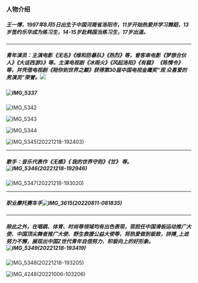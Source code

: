 ###                               **人物介绍**

##### 王一博，1997年8月5日出生于中国河南省洛阳市，11岁开始热爱并学习舞蹈，13岁签约乐华成为练习生，14-15岁赴韩国当练习生，17岁出道。

------

##### 青年演员：主演电影《无名》《维和防暴队》《热烈》等，曾客串电影《梦想合伙人》《大话西游3》等。主演电视剧《冰雨火》《风起洛阳》《有翡》 《陈情令》等，并凭借电视剧《陪你到世界之巅》获得第30届中国电视金鹰奖“观 众喜爱的男演员”荣誉。![](https://raw.githubsercontent.com/nan12nan/nan1/main/IMG_5335.JPG)

##### ![IMG_5337](D:\qq-files\MobileFile\IMG_5337.JPG)

![IMG_5342](D:\qq-files\MobileFile\IMG_5342.JPG)

![IMG_5343](D:\qq-files\MobileFile\IMG_5343.JPG)

![IMG_5344](D:\qq-files\MobileFile\IMG_5344.JPG)

![IMG_5345(20221218-192403)](D:\qq-files\MobileFile\IMG_5345(20221218-192403).JPG)

------

##### 歌手：音乐代表作《无感》《 我的世界守则》《甘》 等。![IMG_5346(20221218-192946)](D:\qq-files\MobileFile\IMG_5346(20221218-192946).JPG)

![IMG_5347(20221218-193020)](D:\qq-files\MobileFile\IMG_5347(20221218-193020).JPG)

------

##### 职业摩托赛车手![IMG_3615(20220811-081835)](D:\qq-files\MobileFile\IMG_3615(20220811-081835).JPG)

------

##### 除此之外，在唱跳、体育、时尚等领域均有出色表现，现担任中国滑板运动推广大使、中国顶尖舞者推广大使、野生救援公益大使等，将热爱做到极致，拼搏_上进努力不懈，展现出中国Z世代青年自信努力、积极向上的好形象。![IMG_5349(20221218-193419)](D:\qq-files\MobileFile\IMG_5349(20221218-193419).JPG)



![IMG_5348(20221218-193205)](D:\qq-files\MobileFile\IMG_5348(20221218-193205).JPG)

![IMG_4248(20221006-103206)](D:\qq-files\MobileFile\IMG_4248(20221006-103206).JPG)